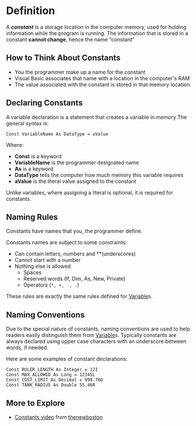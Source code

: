 # Definition #

A _**constant**_ is a storage location in the computer memory,
used for holding information while the program is running.
The information that is stored in a constant **cannot change**, hence the name “constant”

## How to Think About Constants ##
  * You the programmer make up a name for the constant
  * Visual Basic associates that name with a location in the computer's RAM
  * The value associated with the constant is stored in that memory location

## Declaring Constants ##
A variable declaration is a statement that creates a variable in memory
The general syntax is:
```vb.net
Const VariableName As DataType = aValue
```
Where:
  * **Const** is a keyword
  * **VariableName** is the programmer designated name
  * **As** is a keyword
  * **DataType** tells the computer how much memory this variable requires
  * **aValue** is the literal value assigned to the constant

Unlike variables, where assigning a literal is optional,
it is required for constants.

## Naming Rules ##
Constants have names that you, the programmer define.

Constants names are subject to some constraints:
  * Can contain letters, numbers and **(underscores)
  * Cannot start with a number
  * Nothing else is allowed
    * Spaces
    * Reserved words (If, Dim, As, New, Private)
    * Operators (`*, +, -, .`)

These rules are exactly the same rules defined for [Variable](Variable.md)s.

## Naming Conventions ##
Due to the special nature of constants, naming conventions are used to help readers easily distinguish them from [Variable](Variable.md)s.  Typically constants are always declared using upper case characters with an underscore between words, if needed.

Here are some examples of constant declarations:
```vb.net
Const RULER_LENGTH As Integer = 12I
Const MAX_ALLOWED As Long = 12345L
Const COST_LIMIT As Decimal = 999.76D
Const TANK_RADIUS As Double 55.46R
```


## More to Explore ##
  * [Constants video](https://www.youtube.com/watch?v=sSwTjALT26A) from [thenewboston](https://www.thenewboston.com/videos.php)



